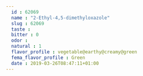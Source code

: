 ```yaml
---
  id : 62069
  name : "2-Ethyl-4,5-dimethyloxazole"
  slug : 62069
  taste : 
  bitter : 0
  odor : 
  natural : 1
  flavor_profile : vegetable@earthy@creamy@green
  fema_flavor_profile : Green
  date : 2019-03-26T08:47:11+01:00
---
```



